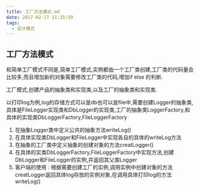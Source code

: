 ```yaml
---
title: 工厂方法模式.md
date: 2017-02-17 11:25:59
tags:
  - 设计模式
---
```

## 工厂方法模式　

和简单工厂模式不同是,简单工厂模式,实例都由一个工厂类创建,工厂类的代码量会比较多,而且增加新的对象需要修改工厂类的代码,增加if else 的判断.

工厂模式,创建产品的抽象类和实现类,以及工厂的抽象类和实现类.

以打印log为例,log的存储方式可以是db也可以是file中,需要创建Logger的抽象类,具体是FileLogger实现类和DbLogger的实现类,工厂的抽象类LoggerFactory,和具体的实现类DbLoggerFactory,FileLoggerFactory

1. 在抽象Logger类中定义公共的抽象方法writeLog()
2. 在具体实现类DbLogger和FileLogger中实现各自的具体的writeLog方法
3. 在抽象的工厂类中定义抽象的创建对象的方法creatLogger()
4. 在具体的实类DbLoggerFactory,FileLoggerFactory中实现方法,创建DbLogger和FileLogger的实例,并返回其父类Logger
5. 客户端的使用 : 根据需要创建工厂的实例,调用实例中创建对象的方法creatLogger返回具体log存放的实例对象,在调用具体打印log的方法writeLog()
